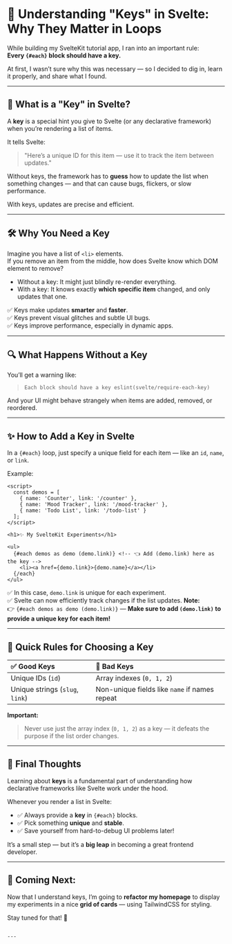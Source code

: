 # 🔑 Understanding "Keys" in Svelte: Why They Matter in Loops

While building my SvelteKit tutorial app, I ran into an important rule:  
**Every `{#each}` block should have a key.**

At first, I wasn’t sure why this was necessary — so I decided to dig in, learn it properly, and share what I found.

---

## 🧠 What is a "Key" in Svelte?

A **key** is a special hint you give to Svelte (or any declarative framework) when you’re rendering a list of items.

It tells Svelte:  
> "Here’s a unique ID for this item — use it to track the item between updates."

Without keys, the framework has to **guess** how to update the list when something changes — and that can cause bugs, flickers, or slow performance.

With keys, updates are precise and efficient.

---

## 🛠 Why You Need a Key

Imagine you have a list of `<li>` elements.  
If you remove an item from the middle, how does Svelte know which DOM element to remove?

- Without a key: It might just blindly re-render everything.
- With a key: It knows exactly **which specific item** changed, and only updates that one.

✅ Keys make updates **smarter** and **faster**.  
✅ Keys prevent visual glitches and subtle UI bugs.  
✅ Keys improve performance, especially in dynamic apps.

---

## 🔍 What Happens Without a Key

You’ll get a warning like:

> `Each block should have a key eslint(svelte/require-each-key)`

And your UI might behave strangely when items are added, removed, or reordered.

---

## ✨ How to Add a Key in Svelte

In a `{#each}` loop, just specify a unique field for each item — like an `id`, `name`, or `link`.

Example:

```svelte
<script>
  const demos = [
    { name: 'Counter', link: '/counter' },
    { name: 'Mood Tracker', link: '/mood-tracker' },
    { name: 'Todo List', link: '/todo-list' }
  ];
</script>

<h1>✨ My SvelteKit Experiments</h1>

<ul>
  {#each demos as demo (demo.link)} <!-- 👈 Add (demo.link) here as the key -->
    <li><a href={demo.link}>{demo.name}</a></li>
  {/each}
</ul>
```

✅ In this case, `demo.link` is unique for each experiment.  
✅ Svelte can now efficiently track changes if the list updates.
**Note:**  
👉 `{#each demos as demo (demo.link)}` — **Make sure to add `(demo.link)` to provide a unique key for each item!**


---

## 🧠 Quick Rules for Choosing a Key

| ✅ Good Keys        | 🚫 Bad Keys         |
|:--------------------|:-------------------|
| Unique IDs (`id`)    | Array indexes (`0, 1, 2`) |
| Unique strings (`slug`, `link`) | Non-unique fields like `name` if names repeat |

**Important:**  
> Never use just the array index (`0, 1, 2`) as a key — it defeats the purpose if the list order changes.

---

## 💬 Final Thoughts

Learning about **keys** is a fundamental part of understanding how declarative frameworks like Svelte work under the hood.

Whenever you render a list in Svelte:

- ✅ Always provide a **key** in `{#each}` blocks.
- ✅ Pick something **unique** and **stable**.
- ✅ Save yourself from hard-to-debug UI problems later!

It’s a small step — but it’s a **big leap** in becoming a great frontend developer.

---

## 🧩 Coming Next:

Now that I understand keys, I’m going to **refactor my homepage** to display my experiments in a nice **grid of cards** — using TailwindCSS for styling.  

Stay tuned for that! 🎨
```

---
